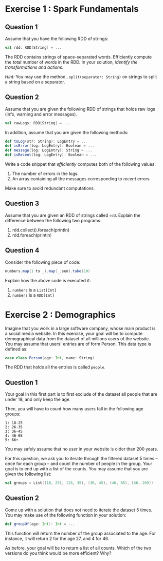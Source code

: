 # Exercise 1 : Spark Fundamentals

## Question 1

Assume that you have the following RDD of strings:

```scala
val rdd: RDD[String] = ...
```

The RDD contains strings of space-separated words. Efficiently compute the total number of words in the RDD. In your solution, *identify the transformations and actions*.

*Hint:* You may use the method `.split(separator: String)` on strings to split a string based on a separator.

## Question 2

Assume that you are given the following RDD of strings that holds raw logs (info, warning and error messages).

```scala
val rawLogs: RDD[String] = ...
```

In addition, assume that you are given the following methods:

```scala
def toLog(str: String): LogEntry = ...
def isError(log: LogEntry): Boolean = ...
def message(log: LogEntry): String = ...
def isRecent(log: LogEntry): Boolean = ...
```

Write a code snippet that *efficiently* computes both of the following values:

1. The number of errors in the logs.
2. An array containing all the messages corresponding to *recent* errors.

Make sure to avoid redundant computations.

## Question 3

Assume that you are given an RDD of strings called `rdd`. Explain the difference between the following two programs:

1. rdd.collect().foreach(println)
2. rdd.foreach(println)

## Question 4

Consider the following piece of code:

```scala
numbers.map(1 to _).map(_.sum).take(10)
```

Explain how the above code is executed if:
1. `numbers` is a `List[Int]`
2. `numbers` is a `RDD[Int]`

# Exercise 2 : Demographics

Imagine that you work in a large software company, whose main product is a social media website. In this exercise, your goal will be to compute demographical data from the dataset of all millions users of the website. You may assume that users' entries are of form Person. This data type is defined as:

```scala
case class Person(age: Int, name: String)
```

The RDD that holds all the entries is called `people`.

## Question 1

Your goal in this first part is to first exclude of the dataset all people that are under 18, and only keep the age.

Then, you will have to count how many users fall in the following age groups:

```
1: 18-25
2: 26-35
3: 36-45
4: 46-65
5: 66+
```

You may safely assume that no user in your website is older than 200 years.

For this question, we ask you to iterate through the filtered dataset 5 times – once for each group – and count the number of people in the group. Your goal is to end up with a list of the counts. You may assume that you are given the following list:

```scala
val groups = List((18, 25), (26, 35), (36, 45), (46, 65), (66, 200))
```

## Question 2

Come up with a solution that does not need to iterate the dataset 5 times. You may make use of the following function in your solution:

```scala
def groupOf(age: Int): Int = ...
```

This function will return the number of the group associated to the age. For instance, it will return 2 for the age 27, and 4 for 46.

As before, your goal will be to return a list of all counts. Which of the two versions do you think would be more efficient? Why?
